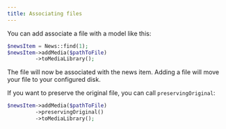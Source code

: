 ```yaml
---
title: Associating files
---
```


You can add associate a file with a model like this:

```php
$newsItem = News::find(1);
$newsItem->addMedia($pathToFile)
         ->toMediaLibrary();
```

The file will now be associated with the news item. Adding a file will move your file to your configured disk.

If you want to preserve the original file, you can call `preservingOriginal`:

```php
$newsItem->addMedia($pathToFile)
         ->preservingOriginal()
         ->toMediaLibrary();
```
